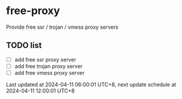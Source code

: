
# free-proxy
Provide free ssr / trojan / vmess proxy servers


## TODO list
- [ ] add free ssr proxy server
- [ ] add free trojan proxy server
- [ ] add free vmess proxy server

Last updated at 2024-04-11 06:00:01 UTC+8, next update schedule at 2024-04-11 12:00:01 UTC+8

